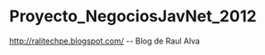 Proyecto_NegociosJavNet_2012
============================

http://ralitechpe.blogspot.com/ -- Blog de Raul Alva